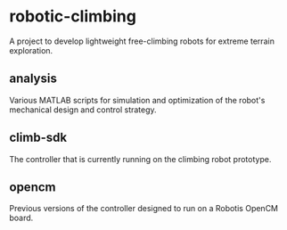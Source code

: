# robotic-climbing
A project to develop lightweight free-climbing robots for extreme terrain exploration.

## analysis
Various MATLAB scripts for simulation and optimization of the robot's mechanical design and control strategy.

## climb-sdk
The controller that is currently running on the climbing robot prototype.

## opencm
Previous versions of the controller designed to run on a Robotis OpenCM board.